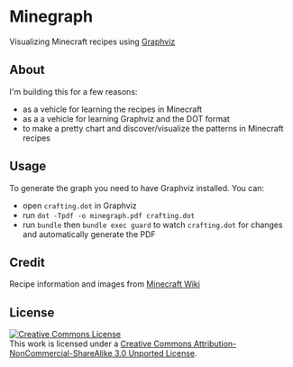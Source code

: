 # Minegraph

Visualizing Minecraft recipes using [Graphviz](http://www.graphviz.org/)

## About

I'm building this for a few reasons:

* as a vehicle for learning the recipes in Minecraft
* as a a vehicle for learning Graphviz and the DOT format
* to make a pretty chart and discover/visualize the patterns in Minecraft recipes

## Usage

To generate the graph you need to have Graphviz installed.  You can:

* open `crafting.dot` in Graphviz
* run `dot -Tpdf -o minegraph.pdf crafting.dot`
* run `bundle` then `bundle exec guard` to watch `crafting.dot` for changes and automatically generate the PDF

## Credit

Recipe information and images from [Minecraft Wiki](http://www.minecraftwiki.net/)

## License

<a rel="license" href="http://creativecommons.org/licenses/by-nc-sa/3.0/"><img alt="Creative Commons License" style="border-width:0" src="http://i.creativecommons.org/l/by-nc-sa/3.0/88x31.png" /></a><br />This work is licensed under a <a rel="license" href="http://creativecommons.org/licenses/by-nc-sa/3.0/">Creative Commons Attribution-NonCommercial-ShareAlike 3.0 Unported License</a>.

